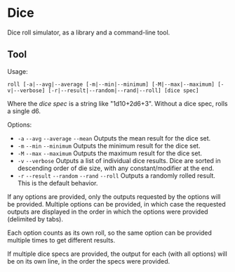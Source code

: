 # Dice

Dice roll simulator, as a library and a command-line tool.

## Tool

Usage:

	roll [-a|--avg|--average [-m|--min|--minimum] [-M|--max|--maximum] [-v|--verbose] [-r|--result|--random|--rand|--roll] [dice spec]

Where the *dice spec* is a string like "1d10+2d6+3". Without a dice spec, rolls
a single d6.

Options:

* `-a` `--avg` `--average` `--mean`
  Outputs the mean result for the dice set.
* `-m` `--min` `--minimum`
  Outputs the minimum result for the dice set.
* `-M` `--max` `--maximum`
  Outputs the maximum result for the dice set.
* `-v` `--verbose`
  Outputs a list of individual dice results. Dice are sorted in descending
  order of die size, with any constant/modifier at the end.
* `-r` `--result` `--random` `--rand` `--roll`
  Outputs a randomly rolled result. This is the default behavior.

If any options are provided, only the outputs requested by the options will be
provided. Multiple options can be provided, in which case the requested outputs
are displayed in the order in which the options were provided (delimited by tabs).

Each option counts as its own roll, so the same option can be provided multiple
times to get different results.

If multiple dice specs are provided, the output for each (with all options) will
be on its own line, in the order the specs were provided.
